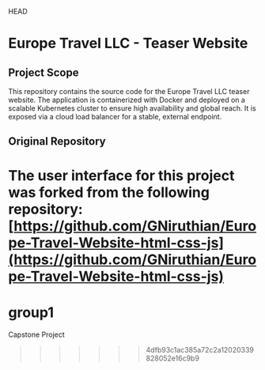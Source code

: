 HEAD
# Europe Travel LLC - Teaser Website

## Project Scope
This repository contains the source code for the Europe Travel LLC teaser website. The application is containerized with Docker and deployed on a scalable Kubernetes cluster to ensure high availability and global reach. It is exposed via a cloud load balancer for a stable, external endpoint.

## Original Repository
The user interface for this project was forked from the following repository:
[https://github.com/GNiruthian/Europe-Travel-Website-html-css-js](https://github.com/GNiruthian/Europe-Travel-Website-html-css-js)
=======
# group1
Capstone Project
>>>>>>> 4dfb93c1ac385a72c2a12020339828052e16c9b9
